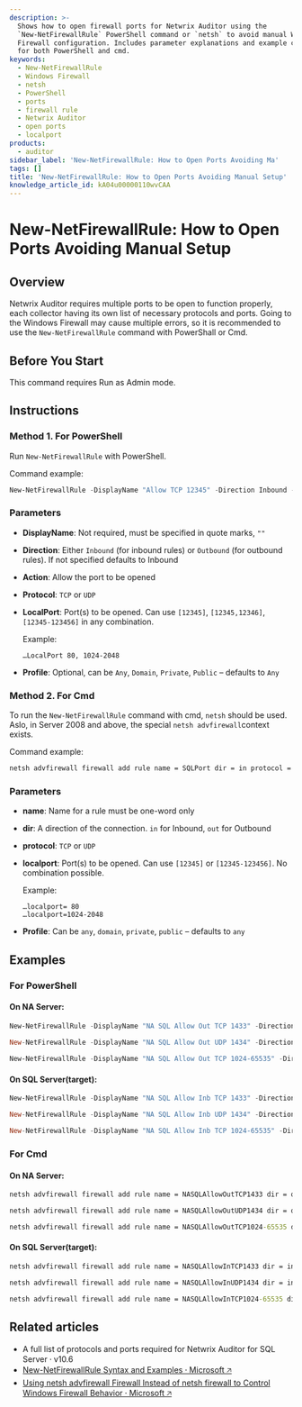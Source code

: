 ```yaml
---
description: >-
  Shows how to open firewall ports for Netwrix Auditor using the
  `New-NetFirewallRule` PowerShell command or `netsh` to avoid manual Windows
  Firewall configuration. Includes parameter explanations and example commands
  for both PowerShell and cmd.
keywords:
  - New-NetFirewallRule
  - Windows Firewall
  - netsh
  - PowerShell
  - ports
  - firewall rule
  - Netwrix Auditor
  - open ports
  - localport
products:
  - auditor
sidebar_label: 'New-NetFirewallRule: How to Open Ports Avoiding Ma'
tags: []
title: 'New-NetFirewallRule: How to Open Ports Avoiding Manual Setup'
knowledge_article_id: kA04u00000110wvCAA
---
```


# New-NetFirewallRule: How to Open Ports Avoiding Manual Setup

## Overview

Netwrix Auditor requires multiple ports to be open to function properly, each collector having its own list of necessary protocols and ports. Going to the Windows Firewall may cause multiple errors, so it is recommended to use the `New-NetFirewallRule` command with PowerShall or Cmd.

## Before You Start

This command requires Run as Admin mode.

## Instructions

### Method 1. For PowerShell

Run `New-NetFirewallRule` with PowerShell.

Command example:

```powershell
New-NetFirewallRule -DisplayName "Allow TCP 12345" -Direction Inbound -Action Allow -Protocol TCP -LocalPort 12345
```

### Parameters

- **DisplayName**: Not required, must be specified in quote marks, `""`
- **Direction**: Either `Inbound` (for inbound rules) or `Outbound` (for outbound rules). If not specified defaults to Inbound
- **Action**: Allow the port to be opened
- **Protocol**: `TCP` or `UDP`
- **LocalPort**: Port(s) to be opened. Can use `[12345]`, `[12345,12346]`, `[12345-123456]` in any combination.

  Example:

  ```
  …LocalPort 80, 1024-2048
  ```

- **Profile**: Optional, can be `Any`, `Domain`, `Private`, `Public` – defaults to `Any`

### Method 2. For Cmd

To run the `New-NetFirewallRule` command with cmd, `netsh` should be used. Aslo, in Server 2008 and above, the special `netsh advfirewall`context exists.

Command example:

```bat
netsh advfirewall firewall add rule name = SQLPort dir = in protocol = tcp action = allow localport = 1433 profile = domain
```

### Parameters

- **name**: Name for a rule must be one-word only
- **dir**: A direction of the connection. `in` for Inbound, `out` for Outbound
- **protocol**: `TCP` or `UDP`
- **localport**: Port(s) to be opened. Can use `[12345]` or `[12345-123456]`. No combination possible.

  Example:

  ```
  …localport= 80
  …localport=1024-2048
  ```

- **Profile**: Can be `any`, `domain`, `private`, `public` – defaults to `any`

## Examples

### For PowerShell

#### On NA Server:

```powershell
New-NetFirewallRule -DisplayName "NA SQL Allow Out TCP 1433" -Direction Outbound -Action Allow -Protocol TCP -LocalPort 1433

New-NetFirewallRule -DisplayName "NA SQL Allow Out UDP 1434" -Direction Outbound -Action Allow -Protocol UDP -LocalPort 1434
    
New-NetFirewallRule -DisplayName "NA SQL Allow Out TCP 1024-65535" -Direction Outbound -Action Allow -Protocol TCP -LocalPort 1024-65535 
```

#### On SQL Server(target):

```powershell
New-NetFirewallRule -DisplayName "NA SQL Allow Inb TCP 1433" -Direction Inbound -Action Allow -Protocol TCP -LocalPort 1433

New-NetFirewallRule -DisplayName "NA SQL Allow Inb UDP 1434" -Direction Inbound -Action Allow -Protocol UDP -LocalPort 1434

New-NetFirewallRule -DisplayName "NA SQL Allow Inb TCP 1024-65535" -Direction Inbound -Action Allow -Protocol TCP -LocalPort 1024-65535 
```

### For Cmd

#### On NA Server:

```bat
netsh advfirewall firewall add rule name = NASQLAllowOutTCP1433 dir = out protocol = tcp action = allow localport = 1433 profile = any

netsh advfirewall firewall add rule name = NASQLAllowOutUDP1434 dir = out protocol = udp action = allow localport = 1434 profile = any

netsh advfirewall firewall add rule name = NASQLAllowOutTCP1024-65535 dir = out protocol = tcp action = allow localport = 1024-65535 profile = any
```

#### On SQL Server(target):

```bat
netsh advfirewall firewall add rule name = NASQLAllowInTCP1433 dir = in protocol = tcp action = allow localport = 1433 profile = any

netsh advfirewall firewall add rule name = NASQLAllowInUDP1434 dir = in protocol = udp action = allow localport = 1434 profile = any

netsh advfirewall firewall add rule name = NASQLAllowInTCP1024-65535 dir = in protocol = tcp action = allow localport = 1024-65535 profile = any
```

## Related articles

- A full list of protocols and ports required for Netwrix Auditor for SQL Server ⸱ v10.6
- [New-NetFirewallRule Syntax and Examples ⸱ Microsoft &#129125;](https://learn.microsoft.com/en-us/powershell/module/netsecurity/new-netfirewallrule?view=windowsserver2022-ps)
- [Using netsh advfirewall Firewall Instead of netsh firewall to Control Windows Firewall Behavior ⸱ Microsoft &#129125;](https://learn.microsoft.com/en-us/troubleshoot/windows-server/networking/netsh-advfirewall-firewall-control-firewall-behavior)
